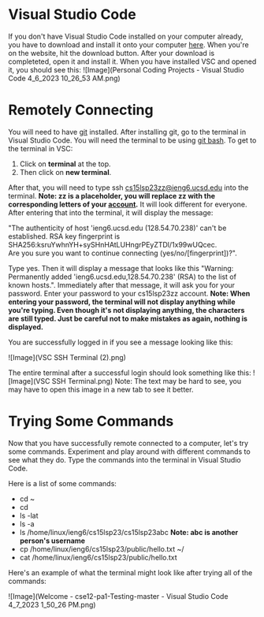# **Visual Studio Code**

If you don't have Visual Studio Code installed on your computer already, you have to download and install it onto your computer [here](https://code.visualstudio.com/). When you're on the website, hit the download button. After your download is completeted, open it and install it. When you have installed VSC and opened it, you should see this: 
![Image](Personal Coding Projects - Visual Studio Code 4_6_2023 10_26_53 AM.png)

# **Remotely Connecting**

You will need to have [git](https://gitforwindows.org/) installed. After installing git, go to the terminal in Visual Studio Code. You will need the terminal to be using [git bash](https://stackoverflow.com/a/50527994). To get to the terminal in VSC:

1. Click on **terminal** at the top.
2. Then click on **new terminal**.

After that, you will need to type ssh cs15lsp23zz@ieng6.ucsd.edu into the terminal. **Note: zz is a placeholder, you will replace zz with the corresponding letters of your [account](https://sdacs.ucsd.edu/~icc/index.php).** It will look different for everyone. After entering that into the terminal, it will display the message: 

"The authenticity of host 'ieng6.ucsd.edu (128.54.70.238)' can't be established.
RSA key fingerprint is SHA256:ksruYwhnYH+sySHnHAtLUHngrPEyZTDl/1x99wUQcec.     
Are you sure you want to continue connecting (yes/no/[fingerprint])?".

Type yes. Then it will display a message that looks like this "Warning: Permanently added 'ieng6.ucsd.edu,128.54.70.238' (RSA) to the list of known hosts.". Immediately after that message, it will ask you for your password. Enter your password to your cs15lsp23zz account. **Note: When entering your password, the terminal will not display anything while you're typing. Even though it's not displaying anything, the characters are still typed. Just be careful not to make mistakes as again, nothing is displayed.**

You are successfully logged in if you see a message looking like this:

![Image](VSC SSH Terminal (2).png)

The entire terminal after a successful login should look something like this:
![Image](VSC SSH Terminal.png)
Note: The text may be hard to see, you may have to open this image in a new tab to see it better.

# **Trying Some Commands**

Now that you have successfully remote connected to a computer, let's try some commands. Experiment and play around with different commands to see what they do. Type the commands into the terminal in Visual Studio Code. 

Here is a list of some commands:
* cd ~
* cd
* ls -lat
* ls -a
* ls /home/linux/ieng6/cs15lsp23/cs15lsp23abc **Note: abc is another person's username** 
* cp /home/linux/ieng6/cs15lsp23/public/hello.txt ~/
* cat /home/linux/ieng6/cs15lsp23/public/hello.txt

Here's an example of what the terminal might look like after trying all of the commands:

![Image](Welcome - cse12-pa1-Testing-master - Visual Studio Code 4_7_2023 1_50_26 PM.png)
